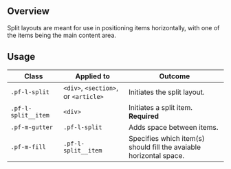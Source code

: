## Overview

Split layouts are meant for use in positioning items horizontally, with one of the items being the main content area.

## Usage

| Class | Applied to | Outcome |
| -- | -- | -- |
| `.pf-l-split` | `<div>`, `<section>`, or `<article>` | Initiates the split layout. |
| `.pf-l-split__item` | `<div>` | Initiates a split item. **Required** |
| `.pf-m-gutter` | `.pf-l-split` | Adds space between items. |
| `.pf-m-fill` | `.pf-l-split__item` | Specifies which item(s) should fill the avaiable horizontal space. |
